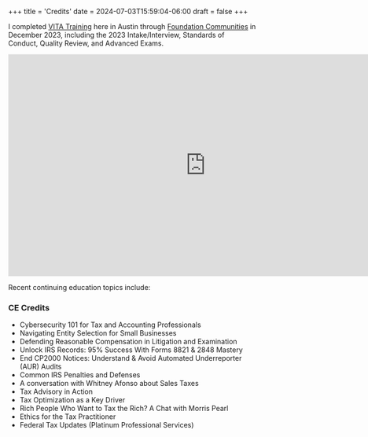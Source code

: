 +++
title = 'Credits'
date = 2024-07-03T15:59:04-06:00
draft = false
+++

I completed [VITA Training](https://www.irs.gov/individuals/free-tax-return-preparation-for-qualifying-taxpayers) here in Austin through [Foundation Communities](https://foundcom.org/volunteer-with-tax-help-program/) in December 2023, including the 2023 Intake/Interview, Standards of Conduct, Quality Review, and Advanced Exams. 

<iframe style="border: 1px solid rgba(0, 0, 0, 0.1);" width="800" height="450" src="https://www.figma.com/embed?embed_host=share&url=https%3A%2F%2Fwww.figma.com%2Fproto%2FVENrdzIsI7q7V7Olb3Y1HO%2Fsimply-enough%3Fpage-id%3D0%253A1%26node-id%3D2001-111%26viewport%3D-2327%252C-1242%252C0.04%26t%3DehfKQ2tcC7beMnCU-1%26scaling%3Dmin-zoom%26content-scaling%3Dfixed%26starting-point-node-id%3D4001%253A62" allowfullscreen></iframe>

Recent continuing education topics include:

### CE Credits

* Cybersecurity 101 for Tax and Accounting Professionals
* Navigating Entity Selection for Small Businesses
* Defending Reasonable Compensation in Litigation and Examination
* Unlock IRS Records: 95% Success With Forms 8821 & 2848 Mastery
* End CP2000 Notices: Understand & Avoid Automated Underreporter (AUR) Audits
* Common IRS Penalties and Defenses
* A conversation with Whitney Afonso about Sales Taxes
* Tax Advisory in Action
* Tax Optimization as a Key Driver
* Rich People Who Want to Tax the Rich? A Chat with Morris Pearl
* Ethics for the Tax Practitioner
* Federal Tax Updates (Platinum Professional Services)